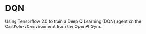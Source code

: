# DQN
Using Tensorflow 2.0 to train a Deep Q Learning (DQN) agent on the CartPole-v0 environment from the OpenAI Gym.
